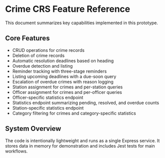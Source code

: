 # Crime CRS Feature Reference

This document summarizes key capabilities implemented in this prototype.

## Core Features
- CRUD operations for crime records
- Deletion of crime records
- Automatic resolution deadlines based on heading
- Overdue detection and listing
- Reminder tracking with three-stage reminders
- Listing upcoming deadlines with a due-soon query
- Escalation of overdue crimes with reason logging
- Station assignment for crimes and per-station queries
- Officer assignment for crimes and per-officer queries
- Officer-specific statistics endpoint
- Statistics endpoint summarizing pending, resolved, and overdue counts
- Station-specific statistics endpoint
- Category filtering for crimes and category-specific statistics

## System Overview
The code is intentionally lightweight and runs as a single Express service. It stores data in memory for demonstration and includes Jest tests for main workflows.
